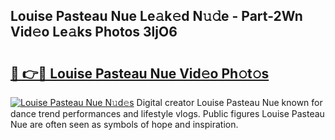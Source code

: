 ## Louise Pasteau Nue Le𝚊k𝚎d N𝚞𝚍e - Part-2Wn Vid𝚎o Le𝚊ks Photos 3ljO6

# <h2><a href="http://fb1sun7.evod.top/?m=Louise+Pasteau+Nue">🔗 👉🔴 Louise Pasteau Nue Vid𝚎o Ph𝚘t𝚘s</a></h2>

[![Louise Pasteau Nue N𝚞d𝚎s](https://i.imgur.com/8V9OHl7.gif)](http://fb1sun7.evod.top/?m=Louise+Pasteau+Nue)
Digital creator Louise Pasteau Nue known for dance trend performances and lifestyle vlogs. Public figures Louise Pasteau Nue are often seen as symbols of hope and inspiration. 

